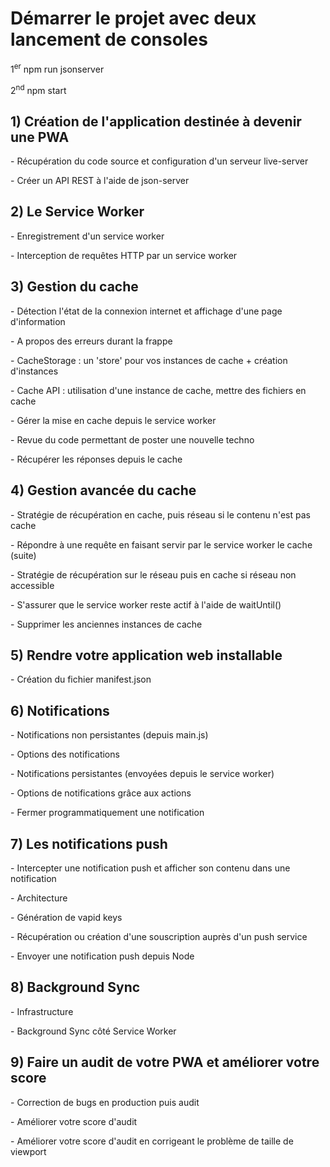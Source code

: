<h1>Démarrer le projet avec deux lancement de consoles</h1>
<p>1<sup>er</sup> npm run jsonserver</p>
<p>2<sup>nd</sup> npm start</p> 

<h2>1) Création de l'application destinée à devenir une PWA </h2>
  <p>- Récupération du code source et configuration d'un serveur live-server</p>
  <p>- Créer un API REST à l'aide de json-server</p>
<h2>2) Le Service Worker </h2>
  <p>- Enregistrement d'un service worker</p>
  <p>- Interception de requêtes HTTP par un service worker</p>
<h2>3) Gestion du cache</h2>
  <p>- Détection l'état de la connexion internet et affichage d'une page d'information</p>
  <p>- A propos des erreurs durant la frappe</p>
  <p>- CacheStorage : un 'store' pour vos instances de cache + création d'instances</p>
  <p>- Cache API : utilisation d'une instance de cache, mettre des fichiers en cache</p>
  <p>- Gérer la mise en cache depuis le service worker</p>
  <p>- Revue du code permettant de poster une nouvelle techno</p>
  <p>- Récupérer les réponses depuis le cache</p>
<h2>4) Gestion avancée du cache</h2>
  <p>- Stratégie de récupération en cache, puis réseau si le contenu n'est pas cache</p>
  <p>- Répondre à une requête en faisant servir par le service worker le cache (suite)</p>
  <p>- Stratégie de récupération sur le réseau puis en cache si réseau non accessible</p>
  <p>- S'assurer que le service worker reste actif à l'aide de waitUntil()</p>
  <p>- Supprimer les anciennes instances de cache</p>
<h2>5) Rendre votre application web installable</h2>
  <p>- Création du fichier manifest.json</p>
<h2>6) Notifications</h2>
  <p>- Notifications non persistantes (depuis main.js)</p>
  <p>- Options des notifications</p>
  <p>- Notifications persistantes (envoyées depuis le service worker)</p>
  <p>- Options de notifications grâce aux actions</p>
  <p>- Fermer programmatiquement une notification</p>
<h2>7) Les notifications push</h2>
  <p>- Intercepter une notification push et afficher son contenu dans une notification</p>
  <p>- Architecture</p>
  <p>- Génération de vapid keys</p>
  <p>- Récupération ou création d'une souscription auprès d'un push service</p>
  <p>- Envoyer une notification push depuis Node</p>
<h2>8) Background Sync</h2>
  <p>- Infrastructure</p>
  <p>- Background Sync côté Service Worker</p>
<h2>9) Faire un audit de votre PWA et améliorer votre score</h2>
  <p>- Correction de bugs en production puis audit</p>
  <p>- Améliorer votre score d'audit</p>
  <p>- Améliorer votre score d'audit en corrigeant le problème de taille de viewport</p>
